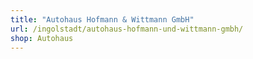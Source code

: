 ```yaml
---
title: "Autohaus Hofmann & Wittmann GmbH"
url: /ingolstadt/autohaus-hofmann-und-wittmann-gmbh/
shop: Autohaus
---
```

